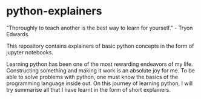 # python-explainers

"Thoroughly to teach another is the best way to learn for yourself." - Tryon Edwards. 

This repository contains explainers of basic python concepts in the form of jupyter notebooks. 

Learning python has been one of the most rewarding endeavors of my life. Constructing something and making it work is an absolute joy for me.
To be able to solve problems with python, one must know the basics of the programming language inside out. On this journey of learning python,
I will try summarise all that I have learnt in the form of short explainers. 

